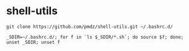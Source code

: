 shell-utils
===========

```
git clone https://github.com/pmdz/shell-utils.git ~/.bashrc.d/
```

```
_SDIR=~/.bashrc.d/; for f in `ls $_SDIR/*.sh`; do source $f; done; unset _SDIR; unset f
```
